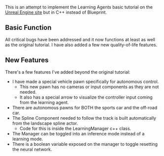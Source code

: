 This is an attempt to implement the Learning Agents basic tutorial on the [Unreal Engine site](https://dev.epicgames.com/community/learning/courses/M3D/unreal-engine-learning-agents-getting-started/8OWY/unreal-engine-learning-agents-introduction) but in C++ instead of Blueprint.

## Basic Function
All critical bugs have been addressed and it now functions at least as well as the original tutorial.  I have also added a few new quality-of-life features.

## New Features
There's a few features I've added beyond the original tutorial:
- I have made a special vehicle pawn specifically for autonomous control.
  - This new pawn has no cameras or input components as they are not needed.
  - It also has a special arrow to visualize the controller input coming from the learning agent.
- There are autonomous pawns for BOTH the sports car and the off-road car.
- The Spline Component needed to follow the track is built automatically from the landscape spline actor.
  - Code for this is inside the LearningManager c++ class.
- The Manager can be toggled into an inference mode instead of a learning mode.
- There is a boolean variable exposed on the manager to toggle resetting the neural network.
